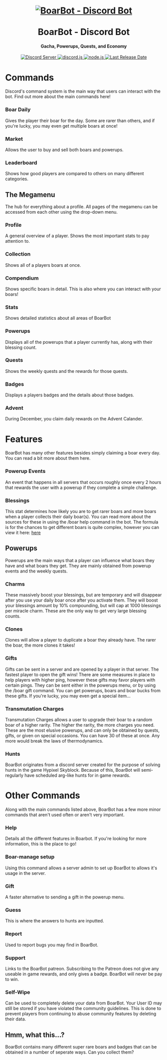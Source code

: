 <h1 align="center">
    <a href="https://github.com/BoarBotDevs/BoarBotJE"><img src="https://github.com/WeslayCodes/BoarBot/assets/60010287/ec7b2217-486c-44e5-b6a1-8814bcef9822" alt="BoarBot - Discord Bot"></a>
    <br><br>
    BoarBot - Discord Bot
    <br>
</h1>
<h4 align="center">Gacha, Powerups, Quests, and Economy</h4>

<p align="center">
    <a href="https://discord.gg/DXSwKHYrCa">
        <img src="https://discord.com/api/guilds/1123708960319475803/widget.png" alt="Discord Server">
    </a>
    <a href="https://github.com/discord-jda/JDA">
        <img src="https://img.shields.io/badge/discord-jda-purple.svg" alt="discord.js">
    </a>
    <a href="https://maven.apache.org/">
        <img src="https://img.shields.io/badge/apache-maven-orange.svg" alt="node.js">
    </a>
    <a href="https://github.com/BoarBotDevs/BoarBotJE">
        <img src="https://img.shields.io/github/last-commit/BoarBotDevs/BoarBotJE/main?logo=github&label=last%20release" alt="Last Release Date">
    </a>
</p>

# Commands
Discord's command system is the main way that users can interact with the bot. Find out more about the main commands here!

### Boar Daily
Gives the player their boar for the day. Some are rarer than others, and if you're lucky, you may even get multiple boars at once!
	
### Market
Allows the user to buy and sell both boars and powerups.
  
### Leaderboard
Shows how good players are compared to others on many different categories. 

## The Megamenu
The hub for everything about a profile. All pages of the megamenu can be accessed from each other using the drop-down menu.

### Profile
A general overview of a player. Shows the most important stats to pay attention to.

### Collection
Shows all of a players boars at once.

### Compendium
Shows specific boars in detail. This is also where you can interact with your boars!

### Stats
Shows detailed statistics about all areas of BoarBot
		
### Powerups
Displays all of the powerups that a player currently has, along with their blessing count.
   
### Quests
Shows the weekly quests and the rewards for those quests.

### Badges
Displays a players badges and the details about those badges.

### Advent
During December, you claim daily rewards on the Advent Calander.

# Features
BoarBot has many other features besides simply claiming a boar every day. You can read a bit more about them here.

### Powerup Events
An event that happens in all servers that occurs roughly once every 2 hours that rewards the user with a powerup if they complete a simple challenge. 

### Blessings
This stat determines how likely you are to get rarer boars and more boars when a player collects their daily boar(s). You can read more about the sources for these in using the /boar help command in the bot. The formula is for the chances to get different boars is quite complex, however you can view it here: <a href="https://www.desmos.com/calculator/74inrkixxa">here</a>

## Powerups
Powerups are the main ways that a player can influence what boars they have and what boars they get. They are mainly obtained from powerup events and the weekly quests.

### Charms
These massively boost your blessings, but are temporary and will disappear after you use your daily boar once after you activate them. They will boost your blessings amount by 10% compounding, but will cap at 1000 blessings per miracle charm. These are the only way to get very large blessing counts.

### Clones
Clones will allow a player to duplicate a boar they already have. The rarer the boar, the more clones it takes!

### Gifts
Gifts can be sent in a server and are opened by a player in that server. The fastest player to open the gift wins! There are some measures in place to help players with higher ping, however these gifts may favor players with certain pings. They can be sent either in the powerups menu, or by using the /boar gift command. You can get powerups, boars and boar bucks from these gifts. If you're lucky, you may even get a special item...

### Transmutation Charges
Transmutation Charges allows a user to upgrade their boar to a random boar of a higher rarity. The higher the rarity, the more charges you need. These are the most elusive powerups, and can only be obtained by quests, gifts, or given on special occasions. You can have 30 of these at once. Any more would break the laws of thermodynamics.

### Hunts
BoarBot originates from a discord server created for the purpose of solving hunts in the game Hypixel Skyblock. Because of this, BoarBot will semi-regularly have scheduled arg-like hunts for in game rewards.

# Other Commands
Along with the main commands listed above, BoarBot has a few more minor commands that aren't used often or aren't very important.

### Help
Details all the different features in Boarbot. If you're looking for more information, this is the place to go!
  
### Boar-manage setup
Using this command allows a server admin to set up BoarBot to allows it's usage in the server.

### Gift
A faster alternative to sending a gift in the powerup menu.

### Guess
This is where the answers to hunts are inputted.

### Report
Used to report bugs you may find in BoarBot. 
  
### Support
Links to the BoarBot patreon. Subscribing to the Patreon does not give any useable in game rewards, and only gives a badge. BoarBot will never be pay to win.

### Self-Wipe
Can be used to completely delete your data from BoarBot. Your User ID may still be stored if you have violated the community guidelines. This is done to prevent players from continuing to abuse community features by deleting their data.

## Hmm, what this...?
BoarBot contains many different super rare boars and badges that can be obtained in a number of seperate ways. Can you collect them?
